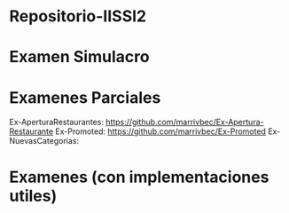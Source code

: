 # Repositorio-IISSI2

# Examen Simulacro

# Examenes Parciales
Ex-AperturaRestaurantes: https://github.com/marrivbec/Ex-Apertura-Restaurante
Ex-Promoted: https://github.com/marrivbec/Ex-Promoted
Ex-NuevasCategorias: 
# Examenes (con implementaciones utiles) 


